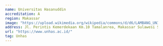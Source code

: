 ```yaml
---
name: Universitas Hasanuddin
accreditation: A
region: Makassar
image: "https://upload.wikimedia.org/wikipedia/commons/d/d6/LAMBANG_UNIVERSITAS_HASANUDDIN.png"
address: Jl. Perintis Kemerdekaan Km.10 Tamalanrea, Makassar Sulawesi Selatan Indonesia
url: "https://www.unhas.ac.id/"
tag: Unhas
---
```

